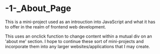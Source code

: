 # -1-_About_Page
This is a mini-project used as an introuction into JavaScript and what it has to offer in the realm of frontend web development.

This uses an onclick function to change content within a mutual div on an 'about me' section. I hope to continue these sort of mini-projects and incorporate them into any larger websites/applications that I may create. 
